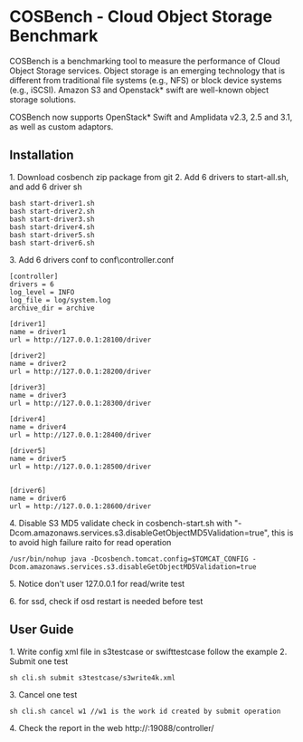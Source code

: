 COSBench - Cloud Object Storage Benchmark
=========================================

COSBench is a benchmarking tool to measure the performance of Cloud Object Storage services. Object storage is an 
emerging technology that is different from traditional file systems (e.g., NFS) or block device systems (e.g., iSCSI).
Amazon S3 and Openstack* swift are well-known object storage solutions.

COSBench now supports OpenStack* Swift and Amplidata v2.3, 2.5 and 3.1, as well as custom adaptors.


## Installation
1\. Download cosbench zip package from git
2\. Add 6 drivers to start-all.sh, and add 6 driver sh
```
bash start-driver1.sh
bash start-driver2.sh
bash start-driver3.sh
bash start-driver4.sh
bash start-driver5.sh
bash start-driver6.sh
```
3\. Add 6 drivers conf to conf\controller.conf
```
[controller]
drivers = 6
log_level = INFO
log_file = log/system.log
archive_dir = archive

[driver1]
name = driver1
url = http://127.0.0.1:28100/driver

[driver2]
name = driver2
url = http://127.0.0.1:28200/driver

[driver3]
name = driver3
url = http://127.0.0.1:28300/driver

[driver4]
name = driver4
url = http://127.0.0.1:28400/driver

[driver5]
name = driver5
url = http://127.0.0.1:28500/driver


[driver6]
name = driver6
url = http://127.0.0.1:28600/driver
```
4\. Disable S3 MD5 validate check in cosbench-start.sh with "-Dcom.amazonaws.services.s3.disableGetObjectMD5Validation=true",
this is to avoid high failure raito for read operation
```
/usr/bin/nohup java -Dcosbench.tomcat.config=$TOMCAT_CONFIG -Dcom.amazonaws.services.s3.disableGetObjectMD5Validation=true
```

5\. Notice don't user 127.0.0.1 for read/write test

6\. for ssd, check if osd restart is needed before test

## User Guide
1\. Write config xml file in s3testcase or swifttestcase follow the example
2\. Submit one test
```
sh cli.sh submit s3testcase/s3write4k.xml 
``` 
3\. Cancel one test
```
sh cli.sh cancel w1 //w1 is the work id created by submit operation
```
4\. Check the report in the web
http://<ip>:19088/controller/